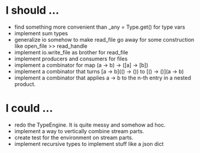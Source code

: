# I should ...

* find something more convenient than _any = Type.get() for type
  vars
* implement sum types
* generalize io somehow to make read_file go away for some construction
  like open_file >> read_handle
* implement io.write_file as brother for read_file
* implement producers and consumers for files 
* implement a combinator for map (a -> b) -> ([a] -> [b])
* implement a combinator that turns [a -> b](() -> ()) to [() -> ()](a -> b) 
* implement a combinator that applies a -> b to the n-th entry in a nested
  product.

# I could ...

* redo the TypeEngine. It is quite messy and somehow ad hoc.
* implement a way to vertically combine stream parts.
* create test for the environment on stream parts.
* implement recursive types to implement stuff like a json dict
